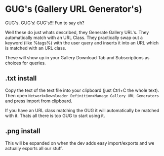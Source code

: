 # GUG's (Gallery URL Generator's)
GUG's. GUG's! GUG's!!! Fun to say eh?

Well these do just whats described, they Generate Gallery URL's.
They automatically match with an URL Class.
They practically swap out a keyword (like %tags%) with the user query and inserts it into an URL which is matched with an URL class.

These will show up in your Gallery Download Tab and Subscriptions as choices for queries.


## .txt install
Copy the text of the text file into your clipboard (just Ctrl+C the whole text).
Then open `Network>Downloader Definition>Manage Gallery URL Generators` and press import from clipboard.

If you have an URL class matching the GUG it will automatically be matched with it.
Thats all there is too GUG to start using it.

## .png install
This will be expanded on when the dev adds easy import/exports and we actually exports all our stuff.